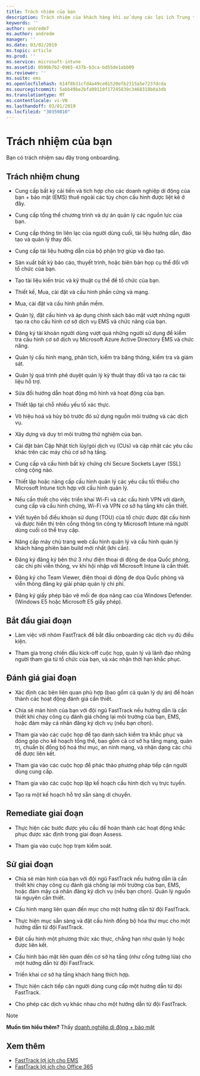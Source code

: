 ```yaml
---
title: Trách nhiệm của bạn
description: Trách nhiệm của khách hàng khi sử dụng các lợi ích Trung tâm FastTrack
keywords: ''
author: andredm7
ms.author: andredm
manager: ''
ms.date: 03/02/2019
ms.topic: article
ms.prod: ''
ms.service: microsoft-intune
ms.assetid: 0590b7b2-0965-437b-b3ca-bd55de1abb09
ms.reviewer: ''
ms.suite: ems
ms.openlocfilehash: 614f8b31cfd4a49ce01520efb2315a5e7237dcda
ms.sourcegitcommit: 5abb49be2bfa99110f17245839c3468318b8a3db
ms.translationtype: MT
ms.contentlocale: vi-VN
ms.lasthandoff: 03/01/2019
ms.locfileid: "30359810"
---
```

# <a name="your-responsibilities"></a>Trách nhiệm của bạn

Bạn có trách nhiệm sau đây trong onboarding.

## <a name="general-responsibilities"></a>Trách nhiệm chung

-   Cung cấp bất kỳ cải tiến và tích hợp cho các doanh nghiệp di động của bạn + bảo mật (EMS) thuê ngoài các tùy chọn cấu hình được liệt kê ở đây.

-   Cung cấp tổng thể chương trình và dự án quản lý các nguồn lực của bạn.

-   Cung cấp thông tin liên lạc của người dùng cuối, tài liệu hướng dẫn, đào tạo và quản lý thay đổi.

-   Cung cấp tài liệu hướng dẫn của bộ phận trợ giúp và đào tạo.

-   Sản xuất bất kỳ báo cáo, thuyết trình, hoặc biên bản họp cụ thể đối với tổ chức của bạn.

-   Tạo tài liệu kiến trúc và kỹ thuật cụ thể để tổ chức của bạn.

-   Thiết kế, Mua, cài đặt và cấu hình phần cứng và mạng.

-   Mua, cài đặt và cấu hình phần mềm.

-   Quản lý, đặt cấu hình và áp dụng chính sách bảo mật vượt những người tạo ra cho cấu hình cơ sở dịch vụ EMS và chức năng của bạn.

-   Đăng ký tài khoản người dùng vượt quá những người sử dụng để kiểm tra cấu hình cơ sở dịch vụ Microsoft Azure Active Directory EMS và chức năng.

-   Quản lý cấu hình mạng, phân tích, kiểm tra băng thông, kiểm tra và giám sát.

-   Quản lý quá trình phê duyệt quản lý kỹ thuật thay đổi và tạo ra các tài liệu hỗ trợ.

-   Sửa đổi hướng dẫn hoạt động mô hình và hoạt động của bạn.

-   Thiết lập tại chỗ nhiều yếu tố xác thực.

-   Vô hiệu hoá và hủy bỏ trước đó sử dụng nguồn môi trường và các dịch vụ.

-   Xây dựng và duy trì môi trường thử nghiệm của bạn.

-   Cài đặt bản Cập Nhật tích lũy/gói dịch vụ (CUs) và cập nhật các yêu cầu khác trên các máy chủ cơ sở hạ tầng.

-   Cung cấp và cấu hình bất kỳ chứng chỉ Secure Sockets Layer (SSL) công cộng nào.

-   Thiết lập hoặc nâng cấp cấu hình quản lý các yêu cầu tối thiểu cho Microsoft Intune tích hợp với cấu hình quản lý.

-   Nếu cần thiết cho việc triển khai Wi-Fi và các cấu hình VPN với dành, cung cấp và cấu hình chứng, Wi-Fi và VPN cơ sở hạ tầng khi cần thiết.

-   Viết tuyên bố điều khoản sử dụng (TOU) của tổ chức được đặt cấu hình và được hiển thị trên cổng thông tin công ty Microsoft Intune mà người dùng cuối có thể truy cập.

-   Nâng cấp máy chủ trang web cấu hình quản lý và cấu hình quản lý khách hàng phiên bản build mới nhất (khi cần).

-   Đăng ký đăng ký bên thứ 3 như điện thoại di động đe dọa Quốc phòng, các chi phí viễn thông, vv khi hội nhập với Microsoft Intune là cần thiết.

-   Đăng ký cho Team Viewer, điện thoại di động đe dọa Quốc phòng và viễn thông đăng ký giải pháp quản lý chi phí.

-   Đăng ký giấy phép bảo vệ mối đe dọa nâng cao của Windows Defender. (Windows E5 hoặc Microsoft E5 giấy phép).

## <a name="initiate-phase"></a>Bắt đầu giai đoạn

-   Làm việc với nhóm FastTrack để bắt đầu onboarding các dịch vụ đủ điều kiện.

-   Tham gia trong chiến đấu kick-off cuộc họp, quản lý và lãnh đạo những người tham gia từ tổ chức của bạn, và xác nhận thời hạn khắc phục.

## <a name="assess-phase"></a>Đánh giá giai đoạn

-   Xác định các bên liên quan phù hợp (bao gồm cả quản lý dự án) để hoàn thành các hoạt động đánh giá cần thiết.

-   Chia sẻ màn hình của bạn với đội ngũ FastTrack nếu hướng dẫn là cần thiết khi chạy công cụ đánh giá chống lại môi trường của bạn, EMS, hoặc đám mây cá nhân đăng ký dịch vụ (nếu bạn chọn).

-   Tham gia vào các cuộc họp để tạo danh sách kiểm tra khắc phục và đóng góp cho kế hoạch tổng thể, bao gồm cả cơ sở hạ tầng mạng, quản trị, chuẩn bị đồng bộ hoá thư mục, an ninh mạng, và nhận dạng các chủ đề được liên kết.

-   Tham gia vào các cuộc họp để phác thảo phương pháp tiếp cận người dùng cung cấp.

-   Tham gia vào các cuộc họp lập kế hoạch cấu hình dịch vụ trực tuyến.

-   Tạo ra một kế hoạch hỗ trợ sẵn sàng di chuyển.

## <a name="remediate-phase"></a>Remediate giai đoạn

-   Thực hiện các bước được yêu cầu để hoàn thành các hoạt động khắc phục được xác định trong giai đoạn Assess.

-   Tham gia vào cuộc họp trạm kiểm soát.

## <a name="enable-phase"></a>Sử giai đoạn

-   Chia sẻ màn hình của bạn với đội ngũ FastTrack nếu hướng dẫn là cần thiết khi chạy công cụ đánh giá chống lại môi trường của bạn, EMS, hoặc đám mây cá nhân đăng ký dịch vụ (nếu bạn chọn). Quản lý nguồn tài nguyên cần thiết.

-   Cấu hình mạng liên quan đến mục cho một hướng dẫn từ đội FastTrack.

-   Thực hiện mục sẵn sàng và đặt cấu hình đồng bộ hóa thư mục cho một hướng dẫn từ đội FastTrack.

-   Đặt cấu hình một phương thức xác thực, chẳng hạn như quản lý hoặc được liên kết. 

-   Cấu hình bảo mật liên quan đến cơ sở hạ tầng (như cổng tường lửa) cho một hướng dẫn từ đội FastTrack.

-   Triển khai cơ sở hạ tầng khách hàng thích hợp.

-   Thực hiện cách tiếp cận người dùng cung cấp một hướng dẫn từ đội FastTrack.

-   Cho phép các dịch vụ khác nhau cho một hướng dẫn từ đội FastTrack.

> [!NOTE]
> **Muốn tìm hiểu thêm?** Thấy [doanh nghiệp di động + bảo mật](https://www.microsoft.com/en-us/cloud-platform/enterprise-mobility)

## <a name="see-also"></a>Xem thêm

- [FastTrack lợi ích cho EMS](EMS-fasttrack-benefit-for-EMS.md)
- [FastTrack lợi ích cho Office 365](O365-fasttrack-benefit-for-office-365.md)

